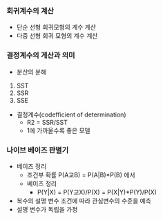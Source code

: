 ### 회귀계수의 계산
- 단순 선형 회귀모형의 계수 계산
- 다중 선형 회귀 모형의 계수 계산

### 결정계수의 게산과 의미
- 분산의 분해
1. SST
2. SSR
3. SSE
- 결정계수(codefficient of determination)  
    + R2 = SSR/SST  
    + 1에 가까울수록 좋은 모델  

### 나이브 베이즈 판별기
- 베이즈 정리
    + 조건부 확률 P(A교B) = P(A|B)*P(B) 에서
    + 베이즈 정리
        * P(Y|X) = P(Y교X)/P(X) = P(X|Y)*P(Y)/P(X)
- 복수의 설명 변수 조건에 따라 관심변수의 수준을 예측
- 설명 변수가 독립을 가정


